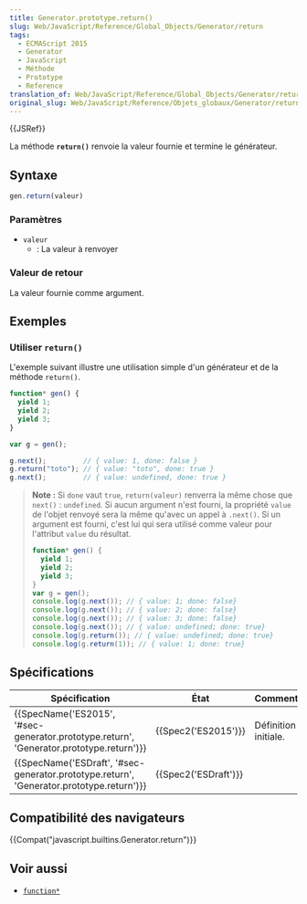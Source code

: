 ```yaml
---
title: Generator.prototype.return()
slug: Web/JavaScript/Reference/Global_Objects/Generator/return
tags:
  - ECMAScript 2015
  - Generator
  - JavaScript
  - Méthode
  - Prototype
  - Reference
translation_of: Web/JavaScript/Reference/Global_Objects/Generator/return
original_slug: Web/JavaScript/Reference/Objets_globaux/Generator/return
---
```

{{JSRef}}

La méthode **`return()`** renvoie la valeur fournie et termine le générateur.

## Syntaxe

```js
gen.return(valeur)
```

### Paramètres

- `valeur`
  - : La valeur à renvoyer

### Valeur de retour

La valeur fournie comme argument.

## Exemples

### Utiliser `return()`

L'exemple suivant illustre une utilisation simple d'un générateur et de la méthode `return()`.

```js
function* gen() {
  yield 1;
  yield 2;
  yield 3;
}

var g = gen();

g.next();         // { value: 1, done: false }
g.return("toto"); // { value: "toto", done: true }
g.next();         // { value: undefined, done: true }
```

> **Note :** Si `done` vaut `true`, `return(valeur)` renverra la même chose que `next()` : `undefined`. Si aucun argument n'est fourni, la propriété `value` de l'objet renvoyé sera la même qu'avec un appel à `.next()`. Si un argument est fourni, c'est lui qui sera utilisé comme valeur pour l'attribut `value` du résultat.
>
> ```js
> function* gen() {
>   yield 1;
>   yield 2;
>   yield 3;
> }
> var g = gen();
> console.log(g.next()); // { value: 1; done: false}
> console.log(g.next()); // { value: 2; done: false}
> console.log(g.next()); // { value: 3; done: false}
> console.log(g.next()); // { value: undefined; done: true}
> console.log(g.return()); // { value: undefined; done: true}
> console.log(g.return(1)); // { value: 1; done: true}
> ```

## Spécifications

| Spécification                                                                                                        | État                         | Commentaires         |
| -------------------------------------------------------------------------------------------------------------------- | ---------------------------- | -------------------- |
| {{SpecName('ES2015', '#sec-generator.prototype.return', 'Generator.prototype.return')}} | {{Spec2('ES2015')}}     | Définition initiale. |
| {{SpecName('ESDraft', '#sec-generator.prototype.return', 'Generator.prototype.return')}} | {{Spec2('ESDraft')}} |                      |

## Compatibilité des navigateurs

{{Compat("javascript.builtins.Generator.return")}}

## Voir aussi

- [`function*`](/fr/docs/Web/JavaScript/Reference/Instructions/function*)
